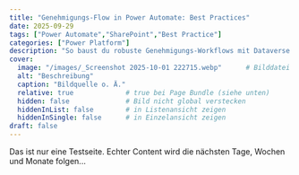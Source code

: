 ```yaml
---
title: "Genehmigungs-Flow in Power Automate: Best Practices"
date: 2025-09-29
tags: ["Power Automate","SharePoint","Best Practice"]
categories: ["Power Platform"]
description: "So baust du robuste Genehmigungs-Workflows mit Dataverse und Adaptive Cards."
cover:
  image: "/images/_Screenshot 2025-10-01 222715.webp"      # Bilddatei
  alt: "Beschreibung"
  caption: "Bildquelle o. Ä."
  relative: true             # true bei Page Bundle (siehe unten)
  hidden: false              # Bild nicht global verstecken
  hiddenInList: false        # in Listenansicht zeigen
  hiddenInSingle: false      # in Einzelansicht zeigen
draft: false
---
```



Das ist nur eine Testseite. Echter Content wird die nächsten Tage, Wochen und Monate folgen...
